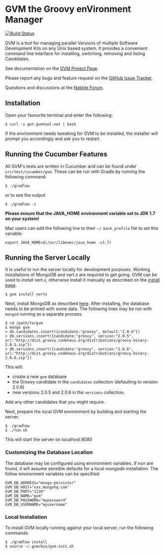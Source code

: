 # GVM the Groovy enVironment Manager

[![Build Status](https://drone.io/github.com/gvmtool/gvm/status.png)](https://drone.io/github.com/gvmtool/gvm/latest)

GVM is a tool for managing parallel Versions of multiple Software Development Kits on any Unix based system. It provides a convenient command line interface for installing, switching, removing and listing Candidates.

See documentation on the [GVM Project Page](http://gvmtool.net).

Please report any bugs and feature request on the [GitHub Issue Tracker](https://github.com/gvmtool/gvm/issues).

Questions and discussions at the [Nabble Forum](http://forum.gvmtool.net).

## Installation

Open your favourite terminal and enter the following:

    $ curl -s get.gvmtool.net | bash

If the environment needs tweaking for GVM to be installed, the installer will prompt you accordingly and ask you to restart.

## Running the Cucumber Features

All GVM's tests are written in Cucumber and can be found under `src/test/cucumber/gvm`. These can be run with Gradle by running the following command:

    $ ./gradlew

or to see the output

	$ ./gradlew -i

__Please ensure that the JAVA_HOME environment variable set to JDK 1.7 on your system!__

Mac users can add the following line to their `~/.bash_profile` file to set this variable:

	export JAVA_HOME=$(/usr/libexec/java_home -v1.7)

## Running the Server Locally

It is useful to run the server locally for development purposes. Working installations of MongoDB and vert.x are required to get going. GVM can be used to install vert.x, otherwise install it manually as described on the [install page](http://vertx.io/install.html).

	$ gvm install vertx

Next, install MongoDB as described [here](http://www.mongodb.org/downloads). After installing, the database needs to be primed with some data. The following lines may be run with `mongod` running as a separate process.

	$ cd /path/to/gvm
	$ mongo gvm
	> db.candidates.insert({candidate:"groovy", default:"2.0.6"})
	> db.versions.insert({candidate:"groovy", version:"2.0.5", url:"http://dist.groovy.codehaus.org/distributions/groovy-binary-2.0.5.zip"})
	> db.versions.insert({candidate:"groovy", version:"2.0.6", url:"http://dist.groovy.codehaus.org/distributions/groovy-binary-2.0.6.zip"})

This will:

*   create a new `gvm` database
*   the Groovy candidate in the `candidates` collection (defaulting to version 2.0.6)
*   new versions 2.0.5 and 2.0.6 in the `versions` collection.

Add any other candidates that you might require.

Next, prepare the local GVM environment by building and starting the server.

	$ ./gradlew
	$ ./run.sh

This will start the server on localhost:8080

### Customizing the Database Location

The database may be configured using environment variables. If non are found, it will assume sensible defaults for a local mongodb installation. The follow environment variables can be specified:

    GVM_DB_ADDRESS="mongo-persistor"
    GVM_DB_HOST="xxx.mongohq.com"
    GVM_DB_PORT="1234"
    GVM_DB_NAME="gvm"
    GVM_DB_PASSWORD="mypassword"
    GVM_DB_USERNAME="myusername"

### Local Installation

To install GVM locally running against your local server, run the following commands:

	$ ./gradlew install
	$ source ~/.gvm/bin/gvm-init.sh
